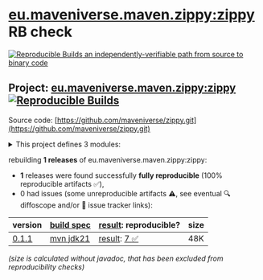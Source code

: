 [eu.maveniverse.maven.zippy:zippy](https://central.sonatype.com/artifact/eu.maveniverse.maven.zippy/zippy/versions) RB check
=======

[![Reproducible Builds](https://reproducible-builds.org/images/logos/rb.svg) an independently-verifiable path from source to binary code](https://reproducible-builds.org/)

## Project: [eu.maveniverse.maven.zippy:zippy](https://central.sonatype.com/artifact/eu.maveniverse.maven.zippy/zippy/versions) [![Reproducible Builds](https://img.shields.io/endpoint?url=https://raw.githubusercontent.com/jvm-repo-rebuild/reproducible-central/master/content/eu/maveniverse/maven/zippy/badge.json)](https://github.com/jvm-repo-rebuild/reproducible-central/blob/master/content/eu/maveniverse/maven/zippy/README.md)

Source code: [https://github.com/maveniverse/zippy.git](https://github.com/maveniverse/zippy.git)

<details><summary>This project defines 3 modules:</summary>

* [eu.maveniverse.maven.plugins:zippy](https://central.sonatype.com/artifact/eu.maveniverse.maven.plugins/zippy/overview)
* [eu.maveniverse.maven.zippy:extension3](https://central.sonatype.com/artifact/eu.maveniverse.maven.zippy/extension3/overview)
* [eu.maveniverse.maven.zippy:zippy](https://central.sonatype.com/artifact/eu.maveniverse.maven.zippy/zippy/overview)
</details>

rebuilding **1 releases** of eu.maveniverse.maven.zippy:zippy:
- **1** releases were found successfully **fully reproducible** (100% reproducible artifacts :white_check_mark:),
- 0 had issues (some unreproducible artifacts :warning:, see eventual :mag: diffoscope and/or :memo: issue tracker links):

| version | [build spec](/BUILDSPEC.md) | [result](https://reproducible-builds.org/docs/jvm/): reproducible? | size |
| -- | --------- | ------ | -- |
| [0.1.1](https://central.sonatype.com/artifact/eu.maveniverse.maven.zippy/zippy/0.1.1/pom) | [mvn jdk21](zippy-0.1.1.buildspec) | [result](zippy-0.1.1.buildinfo): [7 :white_check_mark: ](zippy-0.1.1.buildcompare) | 48K |

<i>(size is calculated without javadoc, that has been excluded from reproducibility checks)</i>
